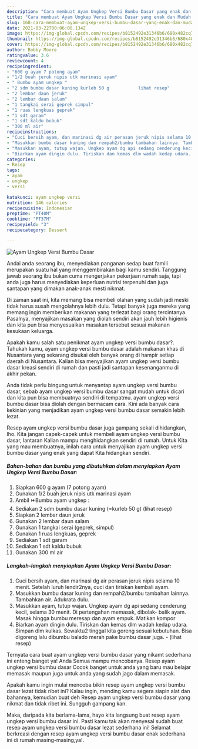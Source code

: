 ```yaml
---
description: "Cara membuat Ayam Ungkep Versi Bumbu Dasar yang enak dan Mudah Dibuat"
title: "Cara membuat Ayam Ungkep Versi Bumbu Dasar yang enak dan Mudah Dibuat"
slug: 168-cara-membuat-ayam-ungkep-versi-bumbu-dasar-yang-enak-dan-mudah-dibuat
date: 2021-03-22T00:06:08.134Z
image: https://img-global.cpcdn.com/recipes/b8152492e31346b6/680x482cq70/ayam-ungkep-versi-bumbu-dasar-foto-resep-utama.jpg
thumbnail: https://img-global.cpcdn.com/recipes/b8152492e31346b6/680x482cq70/ayam-ungkep-versi-bumbu-dasar-foto-resep-utama.jpg
cover: https://img-global.cpcdn.com/recipes/b8152492e31346b6/680x482cq70/ayam-ungkep-versi-bumbu-dasar-foto-resep-utama.jpg
author: Bobby Moore
ratingvalue: 3.6
reviewcount: 4
recipeingredient:
- "600 g ayam 7 potong ayam"
- "1/2 buah jeruk nipis utk marinasi ayam"
- " Bumbu ayam ungkep "
- "2 sdm bumbu dasar kuning kurleb 50 g           lihat resep"
- "2 lembar daun jeruk"
- "2 lembar daun salam"
- "1 tangkai serai geprek simpul"
- "1 ruas lengkuas geprek"
- "1 sdt garam"
- "1 sdt kaldu bubuk"
- "300 ml air"
recipeinstructions:
- "Cuci bersih ayam, dan marinasi dg air perasan jeruk nipis selama 10 menit. Setelah luruh lendir2nya, cuci dan tiriskan kembali ayam."
- "Masukkan bumbu dasar kuning dan rempah2/bumbu tambahan lainnya. Tambahkan air. Adukrata dulu."
- "Masukkan ayam, tutup wajan. Ungkep ayam dg api sedang cenderung kecil, selama 30 menit. Di pertengahan memasak, dibolak- balik ayam. Masak hingga bumbu meresap dan ayam empuk. Matikan kompor"
- "Biarkan ayam dingin dulu. Tiriskan dan kemas dlm wadah kedap udara. Simpan dlm kulkas. Sewaktu2 tinggal kita goreng sesuai kebutuhan. Bisa digoreng lalu dibumbu balado merah pake bumbu dasar juga.           (lihat resep)"
categories:
- Resep
tags:
- ayam
- ungkep
- versi

katakunci: ayam ungkep versi 
nutrition: 146 calories
recipecuisine: Indonesian
preptime: "PT40M"
cooktime: "PT37M"
recipeyield: "3"
recipecategory: Dessert

---
```



![Ayam Ungkep Versi Bumbu Dasar](https://img-global.cpcdn.com/recipes/b8152492e31346b6/680x482cq70/ayam-ungkep-versi-bumbu-dasar-foto-resep-utama.jpg)

Andai anda seorang ibu, menyediakan panganan sedap buat famili merupakan suatu hal yang menggembirakan bagi kamu sendiri. Tanggung jawab seorang ibu bukan cuma mengerjakan pekerjaan rumah saja, tapi anda juga harus menyediakan keperluan nutrisi terpenuhi dan juga santapan yang dimakan anak-anak mesti nikmat.

Di zaman  saat ini, kita memang bisa membeli olahan yang sudah jadi meski tidak harus susah mengolahnya lebih dulu. Tetapi banyak juga mereka yang memang ingin memberikan makanan yang terlezat bagi orang tercintanya. Pasalnya, menyajikan masakan yang diolah sendiri akan jauh lebih higienis dan kita pun bisa menyesuaikan masakan tersebut sesuai makanan kesukaan keluarga. 



Apakah kamu salah satu penikmat ayam ungkep versi bumbu dasar?. Tahukah kamu, ayam ungkep versi bumbu dasar adalah makanan khas di Nusantara yang sekarang disukai oleh banyak orang di hampir setiap daerah di Nusantara. Kalian bisa menyajikan ayam ungkep versi bumbu dasar kreasi sendiri di rumah dan pasti jadi santapan kesenanganmu di akhir pekan.

Anda tidak perlu bingung untuk menyantap ayam ungkep versi bumbu dasar, sebab ayam ungkep versi bumbu dasar sangat mudah untuk dicari dan kita pun bisa membuatnya sendiri di tempatmu. ayam ungkep versi bumbu dasar bisa diolah dengan bermacam cara. Kini ada banyak cara kekinian yang menjadikan ayam ungkep versi bumbu dasar semakin lebih lezat.

Resep ayam ungkep versi bumbu dasar juga gampang sekali dihidangkan, lho. Kita jangan capek-capek untuk membeli ayam ungkep versi bumbu dasar, lantaran Kalian mampu menghidangkan sendiri di rumah. Untuk Kita yang mau membuatnya, inilah cara untuk menyajikan ayam ungkep versi bumbu dasar yang enak yang dapat Kita hidangkan sendiri.

<!--inarticleads1-->

##### Bahan-bahan dan bumbu yang dibutuhkan dalam menyiapkan Ayam Ungkep Versi Bumbu Dasar:

1. Siapkan 600 g ayam (7 potong ayam)
1. Gunakan 1/2 buah jeruk nipis utk marinasi ayam
1. Ambil  ⏩Bumbu ayam ungkep :
1. Sediakan 2 sdm bumbu dasar kuning (=kurleb 50 g)           (lihat resep)
1. Siapkan 2 lembar daun jeruk
1. Gunakan 2 lembar daun salam
1. Gunakan 1 tangkai serai (geprek, simpul)
1. Gunakan 1 ruas lengkuas, geprek
1. Sediakan 1 sdt garam
1. Sediakan 1 sdt kaldu bubuk
1. Gunakan 300 ml air




<!--inarticleads2-->

##### Langkah-langkah menyiapkan Ayam Ungkep Versi Bumbu Dasar:

1. Cuci bersih ayam, dan marinasi dg air perasan jeruk nipis selama 10 menit. Setelah luruh lendir2nya, cuci dan tiriskan kembali ayam.
1. Masukkan bumbu dasar kuning dan rempah2/bumbu tambahan lainnya. Tambahkan air. Adukrata dulu.
1. Masukkan ayam, tutup wajan. Ungkep ayam dg api sedang cenderung kecil, selama 30 menit. Di pertengahan memasak, dibolak- balik ayam. Masak hingga bumbu meresap dan ayam empuk. Matikan kompor
1. Biarkan ayam dingin dulu. Tiriskan dan kemas dlm wadah kedap udara. Simpan dlm kulkas. Sewaktu2 tinggal kita goreng sesuai kebutuhan. Bisa digoreng lalu dibumbu balado merah pake bumbu dasar juga. -           (lihat resep)




Ternyata cara buat ayam ungkep versi bumbu dasar yang nikamt sederhana ini enteng banget ya! Anda Semua mampu mencobanya. Resep ayam ungkep versi bumbu dasar Cocok banget untuk anda yang baru mau belajar memasak maupun juga untuk anda yang sudah jago dalam memasak.

Apakah kamu ingin mulai mencoba bikin resep ayam ungkep versi bumbu dasar lezat tidak ribet ini? Kalau ingin, mending kamu segera siapin alat dan bahannya, kemudian buat deh Resep ayam ungkep versi bumbu dasar yang nikmat dan tidak ribet ini. Sungguh gampang kan. 

Maka, daripada kita berlama-lama, hayo kita langsung buat resep ayam ungkep versi bumbu dasar ini. Pasti kamu tak akan menyesal sudah buat resep ayam ungkep versi bumbu dasar lezat sederhana ini! Selamat berkreasi dengan resep ayam ungkep versi bumbu dasar enak sederhana ini di rumah masing-masing,ya!.

